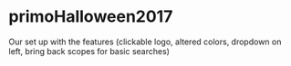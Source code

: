 # primoHalloween2017
Our set up with the features (clickable logo, altered colors, dropdown on left, bring back scopes for basic searches)

